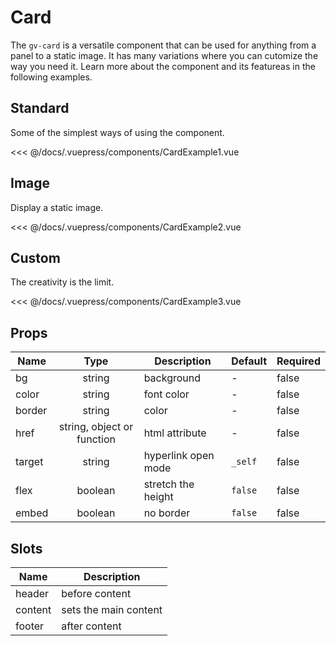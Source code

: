 # Card

The `gv-card` is a versatile component that can be used for anything from a panel to a static image. It has many variations where you can cutomize the way you need it. Learn more about the component and its featureas in the following examples.

## Standard

Some of the simplest ways of using the component.

<card-example-1 />

<<< @/docs/.vuepress/components/CardExample1.vue

## Image

Display a static image.

<card-example-2 />

<<< @/docs/.vuepress/components/CardExample2.vue

## Custom

The creativity is the limit.

<card-example-3 />

<<< @/docs/.vuepress/components/CardExample3.vue

## Props

| Name   |            Type            | Description         | Default | Required |
| ------ | :------------------------: | ------------------- | ------- | -------- |
| bg     |           string           | background          | -       | false    |
| color  |           string           | font color          | -       | false    |
| border |           string           | color               | -       | false    |
| href   | string, object or function | html attribute      | -       | false    |
| target |           string           | hyperlink open mode | `_self` | false    |
| flex   |          boolean           | stretch the height  | `false` | false    |
| embed  |          boolean           | no border           | `false` | false    |

## Slots

| Name    | Description           |
| ------- | --------------------- |
| header  | before content        |
| content | sets the main content |
| footer  | after content         |

